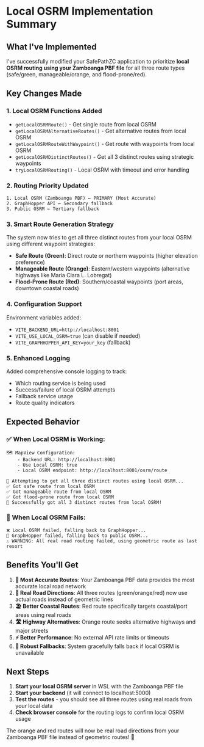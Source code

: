 # Local OSRM Implementation Summary

## What I've Implemented

I've successfully modified your SafePathZC application to prioritize **local OSRM routing using your Zamboanga PBF file** for all three route types (safe/green, manageable/orange, and flood-prone/red).

## Key Changes Made

### 1. **Local OSRM Functions Added**

- `getLocalOSRMRoute()` - Get single route from local OSRM
- `getLocalOSRMAlternativeRoutes()` - Get alternative routes from local OSRM
- `getLocalOSRMRouteWithWaypoint()` - Get route with waypoints from local OSRM
- `getLocalOSRMDistinctRoutes()` - Get all 3 distinct routes using strategic waypoints
- `tryLocalOSRMRouting()` - Local OSRM with timeout and error handling

### 2. **Routing Priority Updated**

```
1. Local OSRM (Zamboanga PBF) ← PRIMARY (Most Accurate)
2. GraphHopper API ← Secondary fallback
3. Public OSRM ← Tertiary fallback
```

### 3. **Smart Route Generation Strategy**

The system now tries to get all three distinct routes from your local OSRM using different waypoint strategies:

- **Safe Route (Green)**: Direct route or northern waypoints (higher elevation preference)
- **Manageable Route (Orange)**: Eastern/western waypoints (alternative highways like Maria Clara L. Lobregat)
- **Flood-Prone Route (Red)**: Southern/coastal waypoints (port areas, downtown coastal roads)

### 4. **Configuration Support**

Environment variables added:

- `VITE_BACKEND_URL=http://localhost:8001`
- `VITE_USE_LOCAL_OSRM=true` (can disable if needed)
- `VITE_GRAPHHOPPER_API_KEY=your_key` (fallback)

### 5. **Enhanced Logging**

Added comprehensive console logging to track:

- Which routing service is being used
- Success/failure of local OSRM attempts
- Fallback service usage
- Route quality indicators

## Expected Behavior

### ✅ When Local OSRM is Working:

```
🗺️ MapView Configuration:
    - Backend URL: http://localhost:8001
    - Use Local OSRM: true
    - Local OSRM endpoint: http://localhost:8001/osrm/route

🚀 Attempting to get all three distinct routes using local OSRM...
✅ Got safe route from local OSRM
✅ Got manageable route from local OSRM
✅ Got flood-prone route from local OSRM
🎉 Successfully got all 3 distinct routes from local OSRM!
```

### 🔄 When Local OSRM Fails:

```
❌ Local OSRM failed, falling back to GraphHopper...
🔄 GraphHopper failed, falling back to public OSRM...
⚠️ WARNING: All real road routing failed, using geometric route as last resort
```

## Benefits You'll Get

1. **🎯 Most Accurate Routes**: Your Zamboanga PBF data provides the most accurate local road network
2. **🚗 Real Road Directions**: All three routes (green/orange/red) now use actual roads instead of geometric lines
3. **🏖️ Better Coastal Routes**: Red route specifically targets coastal/port areas using real roads
4. **🛣️ Highway Alternatives**: Orange route seeks alternative highways and major streets
5. **⚡ Better Performance**: No external API rate limits or timeouts
6. **🔄 Robust Fallbacks**: System gracefully falls back if local OSRM is unavailable

## Next Steps

1. **Start your local OSRM server** in WSL with the Zamboanga PBF file
2. **Start your backend** (it will connect to localhost:5000)
3. **Test the routes** - you should see all three routes using real roads from your local data
4. **Check browser console** for the routing logs to confirm local OSRM usage

The orange and red routes will now be real road directions from your Zamboanga PBF file instead of geometric routes! 🎉
